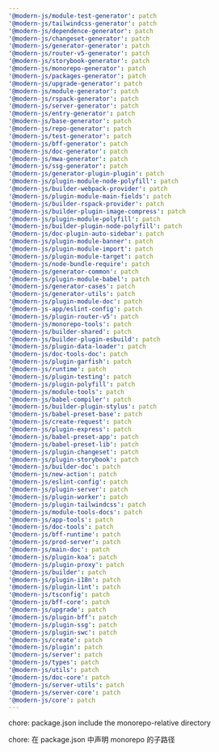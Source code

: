 ```yaml
---
'@modern-js/module-test-generator': patch
'@modern-js/tailwindcss-generator': patch
'@modern-js/dependence-generator': patch
'@modern-js/changeset-generator': patch
'@modern-js/generator-generator': patch
'@modern-js/router-v5-generator': patch
'@modern-js/storybook-generator': patch
'@modern-js/monorepo-generator': patch
'@modern-js/packages-generator': patch
'@modern-js/upgrade-generator': patch
'@modern-js/module-generator': patch
'@modern-js/rspack-generator': patch
'@modern-js/server-generator': patch
'@modern-js/entry-generator': patch
'@modern-js/base-generator': patch
'@modern-js/repo-generator': patch
'@modern-js/test-generator': patch
'@modern-js/bff-generator': patch
'@modern-js/doc-generator': patch
'@modern-js/mwa-generator': patch
'@modern-js/ssg-generator': patch
'@modern-js/generator-plugin-plugin': patch
'@modern-js/plugin-module-node-polyfill': patch
'@modern-js/builder-webpack-provider': patch
'@modern-js/plugin-module-main-fields': patch
'@modern-js/builder-rspack-provider': patch
'@modern-js/builder-plugin-image-compress': patch
'@modern-js/plugin-module-polyfill': patch
'@modern-js/builder-plugin-node-polyfill': patch
'@modern-js/doc-plugin-auto-sidebar': patch
'@modern-js/plugin-module-banner': patch
'@modern-js/plugin-module-import': patch
'@modern-js/plugin-module-target': patch
'@modern-js/node-bundle-require': patch
'@modern-js/generator-common': patch
'@modern-js/plugin-module-babel': patch
'@modern-js/generator-cases': patch
'@modern-js/generator-utils': patch
'@modern-js/plugin-module-doc': patch
'@modern-js-app/eslint-config': patch
'@modern-js/plugin-router-v5': patch
'@modern-js/monorepo-tools': patch
'@modern-js/builder-shared': patch
'@modern-js/builder-plugin-esbuild': patch
'@modern-js/plugin-data-loader': patch
'@modern-js/doc-tools-doc': patch
'@modern-js/plugin-garfish': patch
'@modern-js/runtime': patch
'@modern-js/plugin-testing': patch
'@modern-js/plugin-polyfill': patch
'@modern-js/module-tools': patch
'@modern-js/babel-compiler': patch
'@modern-js/builder-plugin-stylus': patch
'@modern-js/babel-preset-base': patch
'@modern-js/create-request': patch
'@modern-js/plugin-express': patch
'@modern-js/babel-preset-app': patch
'@modern-js/babel-preset-lib': patch
'@modern-js/plugin-changeset': patch
'@modern-js/plugin-storybook': patch
'@modern-js/builder-doc': patch
'@modern-js/new-action': patch
'@modern-js/eslint-config': patch
'@modern-js/plugin-server': patch
'@modern-js/plugin-worker': patch
'@modern-js/plugin-tailwindcss': patch
'@modern-js/module-tools-docs': patch
'@modern-js/app-tools': patch
'@modern-js/doc-tools': patch
'@modern-js/bff-runtime': patch
'@modern-js/prod-server': patch
'@modern-js/main-doc': patch
'@modern-js/plugin-koa': patch
'@modern-js/plugin-proxy': patch
'@modern-js/builder': patch
'@modern-js/plugin-i18n': patch
'@modern-js/plugin-lint': patch
'@modern-js/tsconfig': patch
'@modern-js/bff-core': patch
'@modern-js/upgrade': patch
'@modern-js/plugin-bff': patch
'@modern-js/plugin-ssg': patch
'@modern-js/plugin-swc': patch
'@modern-js/create': patch
'@modern-js/plugin': patch
'@modern-js/server': patch
'@modern-js/types': patch
'@modern-js/utils': patch
'@modern-js/doc-core': patch
'@modern-js/server-utils': patch
'@modern-js/server-core': patch
'@modern-js/core': patch
---
```


chore: package.json include the monorepo-relative directory

chore: 在 package.json 中声明 monorepo 的子路径
